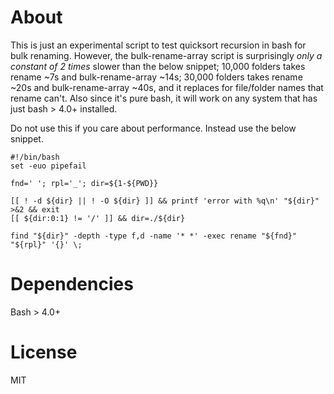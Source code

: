 # About
This is just an experimental script to test quicksort recursion in bash for bulk renaming. However, the bulk-rename-array script is surprisingly *only a constant of 2 times* slower than the below snippet; 10,000 folders takes rename ~7s and bulk-rename-array ~14s; 30,000 folders takes rename ~20s and bulk-rename-array ~40s, and it replaces for file/folder names that rename can't. Also since it's pure bash, it will work on any system that has just bash > 4.0+ installed.

Do not use this if you care about performance. Instead use the below snippet.

```
#!/bin/bash
set -euo pipefail

fnd=' '; rpl='_'; dir=${1-${PWD}}

[[ ! -d ${dir} || ! -O ${dir} ]] && printf 'error with %q\n' "${dir}" >&2 && exit
[[ ${dir:0:1} != '/' ]] && dir=./${dir}

find "${dir}" -depth -type f,d -name '* *' -exec rename "${fnd}" "${rpl}" '{}' \;
```
# Dependencies
Bash > 4.0+

# License
MIT
